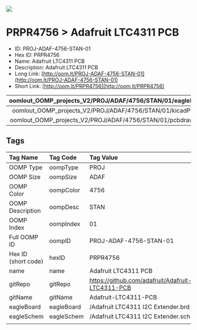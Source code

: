


  
![][im]
# PRPR4756 > Adafruit LTC4311 PCB

- ID: PROJ-ADAF-4756-STAN-01
- Hex ID: PRPR4756
- Name: Adafruit LTC4311 PCB
- Description: Adafruit LTC4311 PCB
- Long Link: [http://oom.lt/PROJ-ADAF-4756-STAN-01](http://oom.lt/PROJ-ADAF-4756-STAN-01)
- Short Link: [http://oom.lt/PRPR4756](http://oom.lt/PRPR4756)
  

|oomlout_OOMP_projects_V2/PROJ/ADAF/4756/STAN/01/eagleImage.png|oomlout_OOMP_projects_V2/PROJ/ADAF/4756/STAN/01/eagleSchemImage.png|oomlout_OOMP_projects_V2/PROJ/ADAF/4756/STAN/01/kicadPcb3dFront.png|oomlout_OOMP_projects_V2/PROJ/ADAF/4756/STAN/01/kicadPcb3dBack.png|
| :---: | :---: | :---: | :---: |
|oomlout_OOMP_projects_V2/PROJ/ADAF/4756/STAN/01/kicadPcb3d.png|oomlout_OOMP_projects_V2/PROJ/ADAF/4756/STAN/01/bomBack.png|oomlout_OOMP_projects_V2/PROJ/ADAF/4756/STAN/01/bomFront.png|oomlout_OOMP_projects_V2/PROJ/ADAF/4756/STAN/01/pcbdraw.svg|
|oomlout_OOMP_projects_V2/PROJ/ADAF/4756/STAN/01/pcbdrawBack.svg||||

## Tags
  

|Tag Name|Tag Code|Tag Value|
| :--- | :--- | :--- |
|OOMP Type|oompType|PROJ|
|OOMP Size|oompSize|ADAF|
|OOMP Color|oompColor|4756|
|OOMP Description|oompDesc|STAN|
|OOMP Index|oompIndex|01|
|Full OOMP ID|oompID|PROJ-ADAF-4756-STAN-01|
|Hex ID (short code)|hexID|PRPR4756|
|name|name|Adafruit LTC4311 PCB|
|gitRepo|gitRepo|https://github.com/adafruit/Adafruit-LTC4311-PCB|
|gitName|gitName|Adafruit-LTC4311-PCB|
|eagleBoard|eagleBoard|/Adafruit LTC4311 I2C Extender.brd|
|eagleSchem|eagleSchem|/Adafruit LTC4311 I2C Extender.sch|
||||



[im]: PROJ/ADAF/4756/STAN/01/kicadPcb3d_450.png
